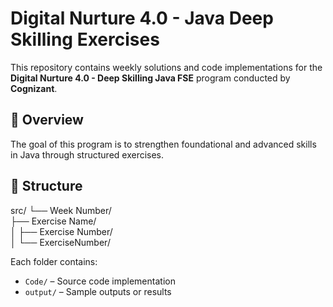 # Digital Nurture 4.0 - Java Deep Skilling Exercises

This repository contains weekly solutions and code implementations for the **Digital Nurture 4.0 - Deep Skilling Java FSE** program conducted by **Cognizant**.

## 📘 Overview

The goal of this program is to strengthen foundational and advanced skills in Java through structured exercises.

## 📂 Structure
src/ 
└── Week Number/<br>
├── Exercise Name/<br>
│ ├── Exercise Number/<br>
│ └── ExerciseNumber/<br>

Each folder contains:
- `Code/` – Source code implementation
- `output/` – Sample outputs or results